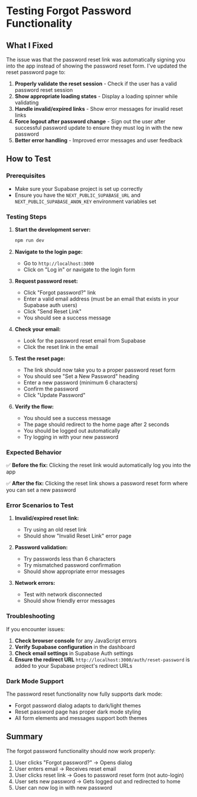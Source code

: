 # Testing Forgot Password Functionality

## What I Fixed

The issue was that the password reset link was automatically signing you into the app instead of showing the password reset form. I've updated the reset password page to:

1. **Properly validate the reset session** - Check if the user has a valid password reset session
2. **Show appropriate loading states** - Display a loading spinner while validating
3. **Handle invalid/expired links** - Show error messages for invalid reset links
4. **Force logout after password change** - Sign out the user after successful password update to ensure they must log in with the new password
5. **Better error handling** - Improved error messages and user feedback

## How to Test

### Prerequisites

- Make sure your Supabase project is set up correctly
- Ensure you have the `NEXT_PUBLIC_SUPABASE_URL` and `NEXT_PUBLIC_SUPABASE_ANON_KEY` environment variables set

### Testing Steps

1. **Start the development server:**

   ```bash
   npm run dev
   ```

2. **Navigate to the login page:**

   - Go to `http://localhost:3000`
   - Click on "Log in" or navigate to the login form

3. **Request password reset:**

   - Click "Forgot password?" link
   - Enter a valid email address (must be an email that exists in your Supabase auth users)
   - Click "Send Reset Link"
   - You should see a success message

4. **Check your email:**

   - Look for the password reset email from Supabase
   - Click the reset link in the email

5. **Test the reset page:**

   - The link should now take you to a proper password reset form
   - You should see "Set a New Password" heading
   - Enter a new password (minimum 6 characters)
   - Confirm the password
   - Click "Update Password"

6. **Verify the flow:**
   - You should see a success message
   - The page should redirect to the home page after 2 seconds
   - You should be logged out automatically
   - Try logging in with your new password

### Expected Behavior

✅ **Before the fix:** Clicking the reset link would automatically log you into the app

✅ **After the fix:** Clicking the reset link shows a password reset form where you can set a new password

### Error Scenarios to Test

1. **Invalid/expired reset link:**

   - Try using an old reset link
   - Should show "Invalid Reset Link" error page

2. **Password validation:**

   - Try passwords less than 6 characters
   - Try mismatched password confirmation
   - Should show appropriate error messages

3. **Network errors:**
   - Test with network disconnected
   - Should show friendly error messages

### Troubleshooting

If you encounter issues:

1. **Check browser console** for any JavaScript errors
2. **Verify Supabase configuration** in the dashboard
3. **Check email settings** in Supabase Auth settings
4. **Ensure the redirect URL** `http://localhost:3000/auth/reset-password` is added to your Supabase project's redirect URLs

### Dark Mode Support

The password reset functionality now fully supports dark mode:

- Forgot password dialog adapts to dark/light themes
- Reset password page has proper dark mode styling
- All form elements and messages support both themes

## Summary

The forgot password functionality should now work properly:

1. User clicks "Forgot password?" → Opens dialog
2. User enters email → Receives reset email
3. User clicks reset link → Goes to password reset form (not auto-login)
4. User sets new password → Gets logged out and redirected to home
5. User can now log in with new password
